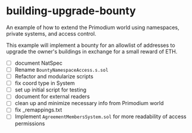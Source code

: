 # building-upgrade-bounty

An example of how to extend the Primodium world using namespaces, private systems, and access control.

This example will implement a bounty for an allowlist of addresses to upgrade the owner's buildings in exchange for a small reward of ETH.

- [ ] document NatSpec
- [ ] Rename `BountyNamespaceAccess.s.sol`
- [ ] Refactor and modularize scripts
- [ ] fix coord type in System
- [ ] set up initial script for testing
- [ ] document for external readers
- [ ] clean up and minimize necessary info from Primodium world
- [ ] fix \_remappings.txt
- [ ] Implement `AgreementMembersSystem.sol` for more readability of access permissions
